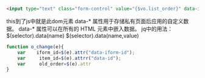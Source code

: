 ```html
<input type="text" class="form-control" value="{$vo.list_order}" data-id="{$vo.id}" data-iform-id="{$id}" data-old="{$vo.list_order}" onchange="o_change(this)">
```
this到了js中就是此dom元素
data-* 属性用于存储私有页面后应用的自定义数据。
data-* 属性可以在所有的 HTML 元素中嵌入数据。
jq中的用法：
$(selector).data(name)
$(selector).data(name,value)
```javascript
function o_change(e){
    var    iform_id=$(e).attr("data-iform-id");
    var     item_id=$(e).attrr("data-id");
    var     old_order=$(e).attr
}
```